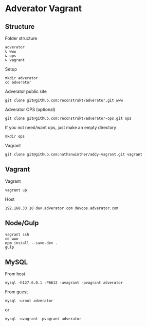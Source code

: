 # Adverator Vagrant

## Structure

Folder structure

```
adverator
↳ www
↳ ops
↳ vagrant
```

Setup

```
mkdir adverator
cd adverator
```

Adverator public site

```
git clone git@github.com:reconstrukt/adverator.git www
```

Adverator OPS (optional)

```
git clone git@github.com:reconstrukt/adverator-ops.git ops
```

If you not need/want ops, just make an empty directory

```
mkdir ops
```

Vagrant

```
git clone git@github.com:nathanwinther/addy-vagrant.git vagrant
```

## Vagrant

Vagrant

```
vagrant up
```

Host

```
192.168.33.10 dev.adverator.com devops.adverator.com
```

## Node/Gulp

```
vagrant ssh
cd www
npm install --save-dev .
gulp
```

## MySQL

From host

```
mysql -h127.0.0.1 -P6612 -uvagrant -pvagrant adverator
```

From guest

```
mysql -uroot adverator
```

or

```
mysql -uvagrant -pvagrant adverator
```

